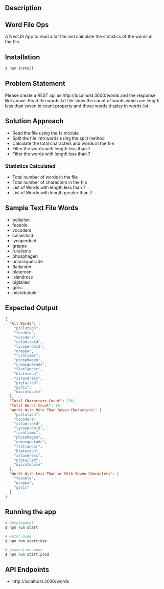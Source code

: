 ## Description

## Word File Ops

A NestJS App to read a txt file and calculate the statistics of the words in the file.

## Installation

```bash
$ npm install
```

## Problem Statement

Please create a REST api as http://localhost:3000/words and the response like above.
Read the words.txt file show the count of words which are length less than seven in count property and those words display in words list.

## Solution Approach

- Read the file using the fs module
- Split the file into words using the split method
- Calculate the total characters and words in the file
- Filter the words with length less than 7
- Filter the words with length less than 7

### Statistics Calculated

- Total number of words in the file
- Total number of characters in the file
- List of Words with length less than 7
- List of Words with length greater than 7

## Sample Text File Words

- pollution
- feeable
- vocoders
- calamitoid
- lycoperdoid
- grappa
- ruralisms
- phosphagen
- unmasquerade
- flatlander
- blateroon
- islandress
- pigtailed
- goric
- microtubule

## Expected Output

```json
{
  "All Words": [
    "pollution",
    "feeable",
    "vocoders",
    "calamitoid",
    "lycoperdoid",
    "grappa",
    "ruralisms",
    "phosphagen",
    "unmasquerade",
    "flatlander",
    "blateroon",
    "islandress",
    "pigtailed",
    "goric",
    "microtubule"
  ],
  "Total Characters Count": 136,
  "Total Words Count": 15,
  "Words With More Than Seven Characters": [
    "pollution",
    "vocoders",
    "calamitoid",
    "lycoperdoid",
    "ruralisms",
    "phosphagen",
    "unmasquerade",
    "flatlander",
    "blateroon",
    "islandress",
    "pigtailed",
    "microtubule"
  ],
  "Words With Less Than or With Seven Characters": [
    "feeable",
    "grappa",
    "goric"
  ]
}
```

## Running the app

```bash
# development
$ npm run start

# watch mode
$ npm run start:dev

# production mode
$ npm run start:prod
```

## API Endpoints

- http://localhost:3000/words
